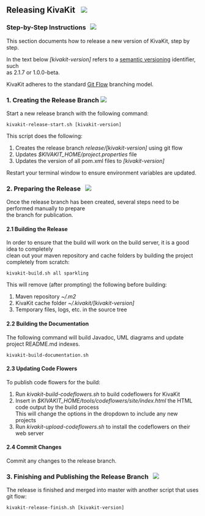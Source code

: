 ## Releasing KivaKit &nbsp; ![](../../../../kivakit/https://www.kivakit.org/images/rocket-40.png)

### Step-by-Step Instructions &nbsp; ![](../../../../kivakit/https://www.kivakit.org/images/footprints-40.png)

This section documents how to release a new version of KivaKit, step by step.

In the text below *\[kivakit-version\]* refers to a [semantic versioning](https://semver.org) identifier, such  
as 2.1.7 or 1.0.0-beta.

KivaKit adheres to the standard [Git Flow](https://www.atlassian.com/git/tutorials/comparing-workflows/gitflow-workflow) branching model.

### 1. Creating the Release Branch ![](../../../../kivakit/https://www.kivakit.org/images/branch-40.png)

Start a new release branch with the following command:

    kivakit-release-start.sh [kivakit-version]

This script does the following:

1. Creates the release branch *release/[kivakit-version\]* using git flow
2. Updates *$KIVAKIT_HOME/project.properties* file
3. Updates the version of all pom.xml files to *[kivakit-version]*

Restart your terminal window to ensure environment variables are updated.

### 2. Preparing the Release &nbsp; ![](../../../../kivakit/https://www.kivakit.org/images/box-40.png)

Once the release branch has been created, several steps need to be performed manually to prepare  
the branch for publication.

#### 2.1 Building the Release

In order to ensure that the build will work on the build server, it is a good idea to completely  
clean out your maven repository and cache folders by building the project completely from scratch:

    kivakit-build.sh all sparkling

This will remove (after prompting) the following before building:

1. Maven repository *~/.m2*
2. KivaKit cache folder *~/.kivakit/\[kivakit-version\]*
3. Temporary files, logs, etc. in the source tree

#### 2.2 Building the Documentation

The following command will build Javadoc, UML diagrams and update project README.md indexes.

    kivakit-build-documentation.sh

#### 2.3 Updating Code Flowers

To publish code flowers for the build:

1. Run *kivakit-build-codeflowers.sh* to build codeflowers for KivaKit
2. Insert in *$KIVAKIT\_HOME/tools/codeflowers/site/index.html* the HTML code output by the build process   
   This will change the options in the dropdown to include any new projects
3. Run *kivakit-upload-codeflowers.sh* to install the codeflowers on their web server

#### 2.4 Commit Changes

Commit any changes to the release branch.

### 3. Finishing and Publishing the Release Branch &nbsp;  ![](../../../../kivakit/https://www.kivakit.org/images/stars-32.png)

The release is finished and merged into master with another script that uses git flow:

    kivakit-release-finish.sh [kivakit-version]

